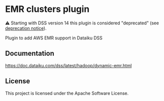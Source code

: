 # EMR clusters plugin

⚠️ Starting with DSS version 14 this plugin is considered \"deprecated\" (see [deprecation notice](https://doc.dataiku.com/dss/latest/hadoop/dynamic-emr.html)).

Plugin to add AWS EMR support in Dataiku DSS

## Documentation

https://doc.dataiku.com/dss/latest/hadoop/dynamic-emr.html

## License 

This project is licensed under the Apache Software License.
